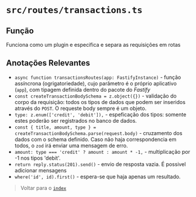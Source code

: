 # `src/routes/transactions.ts`

## Função

Funciona como um plugin e especifica e separa as requisições em rotas

## Anotações Relevantes

- `async function transactionsRoutes(app: FastifyInstance)` - função assíncrona (ogrigatoriedade), cujo parâmetro é o próprio aplicativo (`app`), com tipagem definida dentro do pacote do *Fastify*
- `const createTransactionBodySchema = z.object({})` - validação do corpo da requisição: todos os tipos de dados que podem ser inseridos através do `POST`. O requeste body sempre é um objeto.
- `type: z.enum(['credit', 'debit']),` - espeficação dos tipos: somente estes poderão ser registrados no banco de dados.
- `const { title, amount, type } = createTransactionBodySchema.parse(request.body)` - cruzamento dos dados com o schema definido. Caso não haja correspondencia em todos, o `zod` irá enviar uma mensagem de erro.
- `amount: type === 'credit' ? amount : amount * -1,` - multiplicação por -1 nos tipos 'debit'.
- `return reply.status(201).send()` - envio de resposta vazia. É possivel adicionar mensagens
- `where('id', id).first()` - espera-se que haja apenas um resultado.

> Voltar para o [`index`](../../../index.md)
